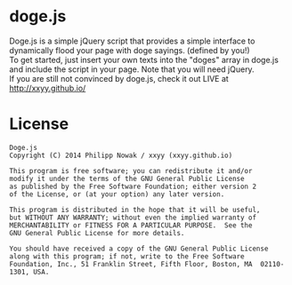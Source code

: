 doge.js
=======

Doge.js is a simple jQuery script that provides a simple interface to dynamically flood your page with doge sayings. (defined by you!)
<br>
To get started, just insert your own texts into the "doges" array in doge.js and include the script in your page. Note that you will need jQuery.
<br>
If you are still not convinced by doge.js, check it out LIVE at http://xxyy.github.io/

License
=======
````
Doge.js
Copyright (C) 2014 Philipp Nowak / xxyy (xxyy.github.io)

This program is free software; you can redistribute it and/or
modify it under the terms of the GNU General Public License
as published by the Free Software Foundation; either version 2
of the License, or (at your option) any later version.

This program is distributed in the hope that it will be useful,
but WITHOUT ANY WARRANTY; without even the implied warranty of
MERCHANTABILITY or FITNESS FOR A PARTICULAR PURPOSE.  See the
GNU General Public License for more details.

You should have received a copy of the GNU General Public License
along with this program; if not, write to the Free Software
Foundation, Inc., 51 Franklin Street, Fifth Floor, Boston, MA  02110-1301, USA.
````

